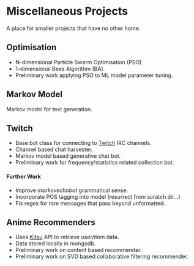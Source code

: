 # Miscellaneous Projects
A place for smaller projects that have no other home.



## Optimisation
- N-dimensional Particle Swarm Optimisation (PSO)
- 1-dimensional Bees Algorithm (BA).
- Preliminary work applying PSO to ML model parameter tuning.



## Markov Model
Markov model for text generation.



## Twitch
- Base bot class for connecting to [Twitch][twitch] IRC channels.
- Channel based chat harvester.
- Markov model based generative chat bot.
- Preliminary work for frequency/statistics related collection bot.

#### Further Work
- Improve _markovechobot_ grammatical sense.
- Incorporate POS tagging into model (resurrect from scratch dir...)
- Fix regex for rare messages that pass beyond unformatted.



## Anime Recommenders
- Uses [Kitsu][kitsu] API to retrieve user/item data.
- Data stored locally in mongodb.
- Preliminary work on content based recommender.
- Preliminary work on SVD based collaborative filtering recommender.



[twitch]: twitch.tv
[kitsu]: kitsu.io
